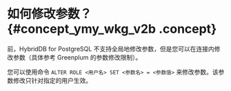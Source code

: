 # 如何修改参数？ {#concept_ymy_wkg_v2b .concept}

前，HybridDB for PostgreSQL 不支持全局地修改参数，但是您可以在连接内修改参数（具体参考 Greenplum 的参数修改限制）。

您可以使用命令 `ALTER ROLE <用户名> SET <参数名> = <参数值>` 来修改参数。该参数修改只针对指定的用户生效。

